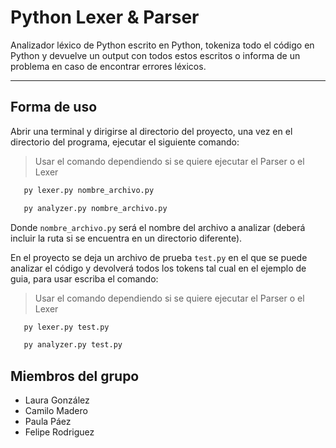 # Python Lexer & Parser
Analizador léxico de Python escrito en Python, tokeniza todo el código en Python y devuelve un output con todos estos escritos o informa de un problema en caso de encontrar errores léxicos.

------

## **Forma de uso**
Abrir una terminal y dirigirse al directorio del proyecto, una vez en el directorio del programa, ejecutar el siguiente comando:

> Usar el comando dependiendo si se quiere ejecutar el Parser o el Lexer

```bash
   py lexer.py nombre_archivo.py
```
```bash
   py analyzer.py nombre_archivo.py
```

Donde `nombre_archivo.py` será el nombre del archivo a analizar (deberá incluir la ruta si se encuentra en un directorio diferente).

En el proyecto se deja un archivo de prueba `test.py` en el que se puede analizar el código y devolverá todos los tokens tal cual en el ejemplo de guia, para usar escriba el comando:

> Usar el comando dependiendo si se quiere ejecutar el Parser o el Lexer

```bash
   py lexer.py test.py
```
```bash
   py analyzer.py test.py
```




## Miembros del grupo

- Laura González
- Camilo Madero
- Paula Páez
- Felipe Rodriguez
